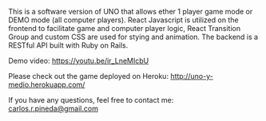 This is a software version of UNO that allows ether 1 player game mode or DEMO mode (all computer players). React Javascript is utilized on the frontend to facilitate game and computer player logic, React Transition Group and custom CSS are used for stying and animation. The backend is a RESTful API built with Ruby on Rails.

Demo video: https://youtu.be/ir_LneMIcbU

Please check out the game deployed on Heroku: http://uno-y-medio.herokuapp.com/

If you have any questions, feel free to contact me: carlos.r.pineda@gmail.com
